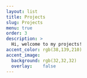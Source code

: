 ```yaml
---
layout: list
title: Projects
slug: Projects
menu: true
order: 3
description: >
  Hi, welcome to my projects!
accent_color: rgb(38,139,210)
accent_image:
  background: rgb(32,32,32)
  overlay:    false
---
```

